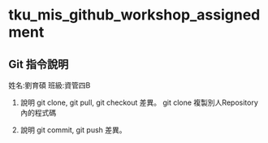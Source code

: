 # tku_mis_github_workshop_assignedment

## Git 指令說明

姓名:劉育碩
班級:資管四B

1. 說明 git clone, git pull, git checkout 差異。
git clone
複製別人Repository內的程式碼

2. 說明 git commit, git push 差異。
